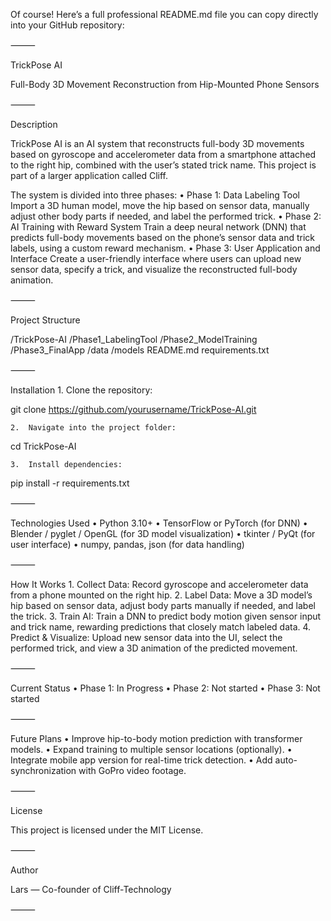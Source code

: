 Of course! Here’s a full professional README.md file you can copy directly into your GitHub repository:

⸻

TrickPose AI

Full-Body 3D Movement Reconstruction from Hip-Mounted Phone Sensors

⸻

Description

TrickPose AI is an AI system that reconstructs full-body 3D movements based on gyroscope and accelerometer data from a smartphone attached to the right hip, combined with the user’s stated trick name.
This project is part of a larger application called Cliff.

The system is divided into three phases:
	•	Phase 1: Data Labeling Tool
Import a 3D human model, move the hip based on sensor data, manually adjust other body parts if needed, and label the performed trick.
	•	Phase 2: AI Training with Reward System
Train a deep neural network (DNN) that predicts full-body movements based on the phone’s sensor data and trick labels, using a custom reward mechanism.
	•	Phase 3: User Application and Interface
Create a user-friendly interface where users can upload new sensor data, specify a trick, and visualize the reconstructed full-body animation.

⸻

Project Structure

/TrickPose-AI
    /Phase1_LabelingTool
    /Phase2_ModelTraining
    /Phase3_FinalApp
    /data
    /models
    README.md
    requirements.txt



⸻

Installation
	1.	Clone the repository:

git clone https://github.com/yourusername/TrickPose-AI.git


	2.	Navigate into the project folder:

cd TrickPose-AI


	3.	Install dependencies:

pip install -r requirements.txt



⸻

Technologies Used
	•	Python 3.10+
	•	TensorFlow or PyTorch (for DNN)
	•	Blender / pyglet / OpenGL (for 3D model visualization)
	•	tkinter / PyQt (for user interface)
	•	numpy, pandas, json (for data handling)

⸻

How It Works
	1.	Collect Data: Record gyroscope and accelerometer data from a phone mounted on the right hip.
	2.	Label Data: Move a 3D model’s hip based on sensor data, adjust body parts manually if needed, and label the trick.
	3.	Train AI: Train a DNN to predict body motion given sensor input and trick name, rewarding predictions that closely match labeled data.
	4.	Predict & Visualize: Upload new sensor data into the UI, select the performed trick, and view a 3D animation of the predicted movement.

⸻

Current Status
	•	Phase 1: In Progress
	•	Phase 2: Not started
	•	Phase 3: Not started

⸻

Future Plans
	•	Improve hip-to-body motion prediction with transformer models.
	•	Expand training to multiple sensor locations (optionally).
	•	Integrate mobile app version for real-time trick detection.
	•	Add auto-synchronization with GoPro video footage.

⸻

License

This project is licensed under the MIT License.

⸻

Author

Lars — Co-founder of Cliff-Technology

⸻

